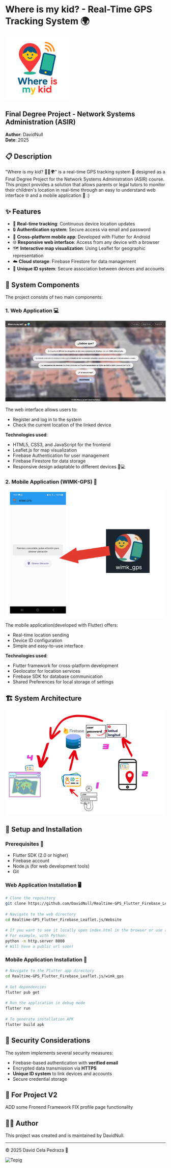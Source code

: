 # Where is my kid? - Real-Time GPS Tracking System 🌍
<img src="Docs/img/Logo_App.png" width="200" height="200">



## Final Degree Project - Network Systems Administration (ASIR)

**Author**: DavidNull  
**Date**:  2025

## 📋 Description

"Where is my kid? 🧒🏻🌍" is a real-time GPS tracking system 📍 designed as a Final Degree Project for the Network Systems Administration (ASIR) course. 
This project provides a solution that allows parents or legal tutors to monitor their children's location in real-time through an easy to understand web interface 🌐  and a mobile application 📱 :)


## ✨ Features

- 🔄 **Real-time tracking**: Continuous device location updates
- 🔒 **Authentication system**: Secure access via email and password
- 📱 **Cross-platform mobile app**: Developed with Flutter for Android
- 🌐 **Responsive web interface**: Access from any device with a browser
- 🗺️ **Interactive map visualization**: Using Leaflet for geographic representation
- ☁️ **Cloud storage**: Firebase Firestore for data management
- 🔑 **Unique ID system**: Secure association between devices and accounts

## 🧩 System Components

The project consists of two main components:

### 1. Web Application 💻

![Web Screenshot](Docs/img/web_screenshot.png)

The web interface allows users to:
- Register and log in to the system
- Check the current location of the linked device

**Technologies used**:
- HTML5, CSS3, and JavaScript for the frontend
- Leaflet.js for map visualization
- Firebase Authentication for user management
- Firebase Firestore for data storage
- Responsive design adaptable to different devices 📱💻

### 2. Mobile Application (WIMK-GPS) 📲

![App Screenshot](Docs/img/app_screenshot.png)

The mobile application(developed with Flutter) offers:
- Real-time location sending
- Device ID configuration
- Simple and easy-to-use interface

**Technologies used**:
- Flutter framework for cross-platform development
- Geolocator for location services
- Firebase SDK for database communication
- Shared Preferences for local storage of settings

## 🏗️ System Architecture

![Architecture Diagram](Docs/img/architecture.png)

## 🚀 Setup and Installation

### Prerequisites 📝
- Flutter SDK (2.0 or higher)
- Firebase account
- Node.js (for web development tools)
- Git

### Web Application Installation 🖥️
```bash
# Clone the repository
git clone https://github.com/DavidNull/Realtime-GPS_Flutter_Firebase_Leaflet.js

# Navigate to the web directory
cd Realtime-GPS_Flutter_Firebase_Leaflet.js/Website

# If you want to see it locally open index.html in the browser or use a local server
# For example, with Python:
python -m http.server 8000
# Will have a public url soon!
```

### Mobile Application Installation 📱
```bash
# Navigate to the Flutter app directory
cd Realtime-GPS_Flutter_Firebase_Leaflet.js/wimk_gps

# Get dependencies
flutter pub get

# Run the application in debug mode
flutter run

# To generate installation APK
flutter build apk
```

## 🔐 Security Considerations

The system implements several security measures:

- Firebase-based authentication with **verified email**
- Encrypted data transmission via **HTTPS**
- **Unique ID system** to link devices and accounts
- Secure credential storage

## 🔮 For Project V2

ADD some Fronend Framework
FIX profile page functionality


## 👨‍💻 Author

This project was created and is maintained by DavidNull.

---

© 2025 David Cela Pedraza 🐰 

![Tepig](https://media1.tenor.com/m/D8G2647I_Z4AAAAC/tepig-sleep.gif)
